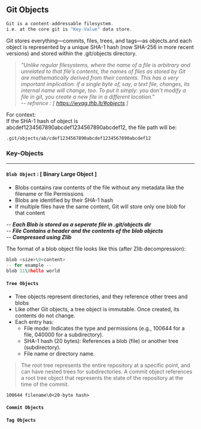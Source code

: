 ## Git Objects

```go
Git is a content-addressable filesystem.
i.e. at the core git is "Key-Value" data store.
```
Git stores everything—commits, files, trees, and tags—as objects.and 
each object is represented by a unique SHA-1 hash (now SHA-256 in more recent versions) 
and stored within the .git/objects directory.
 
> *"Unlike regular filesystems, where the name of a file is arbitrary and unrelated to that
file’s contents, the names of files as stored by Git are mathematically derived from 
their contents. This has a very important implication: if a single byte of, say, a text 
file, changes, its internal name will change, too. To put it simply: you don’t modify a
file in git, you create a new file in a different location."<br>
-- refrence : [ https://wyag.thb.lt/#objects ]*

For context:<br>
If the SHA-1 hash of object is abcdef1234567890abcdef1234567890abcdef12, the file path will be:
```bash
.git/objects/ab/cdef1234567890abcdef1234567890abcdef12
```

### Key-Objects
---
#### `Blob Object` : [ Binary Large Object ]
- Blobs contains raw contents of the file without any metadata like the filename or file Permissions
- Blobs are identified by their SHA-1 hash
- If multiple files have the same content, Git will store only one blob for that content

-- ***Each Blob is stored as a seperate file in .git/objects dir***<br>
-- ***File Contains a header and the contents of the blob objects*** <br>
-- ***Compressed using Zlib***

The format of a blob object file looks like this (after Zlib decompression):
```go
blob <size>\0<content>
-- for example --
blob 11\0hello world
```

#### `Tree Objects`
- Tree objects represent directories, and they reference other trees and blobs
- Like other Git objects, a tree object is immutable. Once created, its contents do not change.
- Each entry has:
    - File mode: Indicates the type and permissions (e.g., 100644 for a file, 040000 for a subdirectory).
    - SHA-1 hash (20 bytes): References a blob (file) or another tree (subdirectory).
    - File name or directory name.

>The root tree represents the entire repository at a specific point, and can have nested trees for subdirectories.
A commit object references a root tree object that represents the state of the repository at the time of the commit.

```golang
100644 filename\0<20-byte hash>
```

#### `Commit Objects`
#### `Tag Objects`

